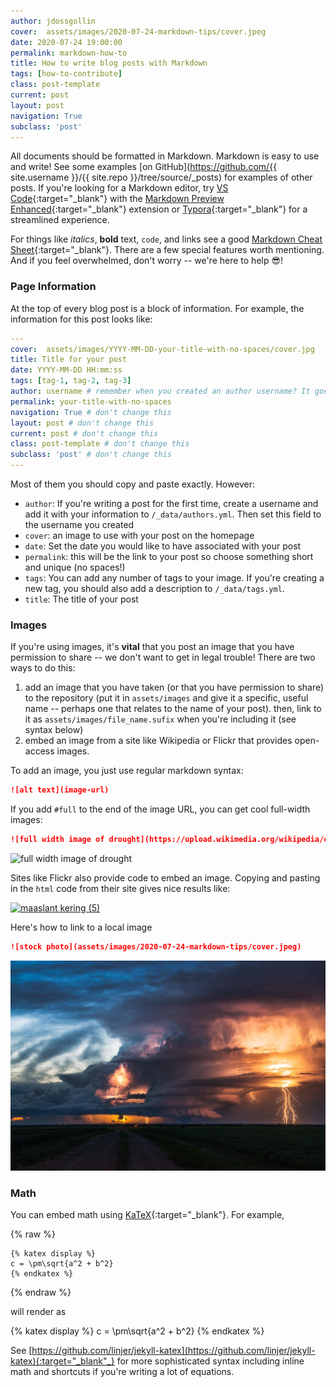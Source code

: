 ```yaml
---
author: jdossgollin
cover:  assets/images/2020-07-24-markdown-tips/cover.jpeg
date: 2020-07-24 19:00:00
permalink: markdown-how-to
title: How to write blog posts with Markdown
tags: [how-to-contribute]
class: post-template
current: post
layout: post
navigation: True
subclass: 'post'
---
```


All documents should be formatted in Markdown.
Markdown is easy to use and write!
See some examples [on GitHub](https://github.com/{{ site.username }}/{{ site.repo }}/tree/source/_posts) for examples of other posts.
If you're looking for a Markdown editor, try [VS Code](https://code.visualstudio.com/){:target="_blank"} with the [Markdown Preview Enhanced](https://marketplace.visualstudio.com/items?itemName=shd101wyy.markdown-preview-enhanced){:target="_blank"} extension or [Typora](https://typora.io/){:target="_blank"} for a streamlined experience.

For things like *italics*, **bold** text, `code`, and links see a good [Markdown Cheat Sheet](https://www.markdownguide.org/cheat-sheet/){:target="_blank"}.
There are a few special features worth mentioning.
And if you feel overwhelmed, don't worry -- we're here to help 😎!

### Page Information

At the top of every blog post is a block of information.
For example, the information for this post looks like:

```yml
---
cover:  assets/images/YYYY-MM-DD-your-title-with-no-spaces/cover.jpg
title: Title for your post
date: YYYY-MM-DD HH:mm:ss
tags: [tag-1, tag-2, tag-3]
author: username # remember when you created an author username? It goes here!
permalink: your-title-with-no-spaces
navigation: True # don't change this
layout: post # don't change this
current: post # don't change this
class: post-template # don't change this
subclass: 'post' # don't change this
---
```

Most of them you should copy and paste exactly.
However:

* `author`: If you're writing a post for the first time, create a username and add it with your information to `/_data/authors.yml`. Then set this field to the username you created
* `cover`: an image to use with your post on the homepage
* `date`: Set the date you would like to have associated with your post
* `permalink`: this will be the link to your post so choose something short and unique (no spaces!)
* `tags`: You can add any number of tags to your image. If you're creating a new tag, you should also add a description to `/_data/tags.yml`.
* `title`: The title of your post

### Images

If you're using images, it's **vital** that you post an image that you have permission to share -- we don't want to get in legal trouble!
There are two ways to do this:

1. add an image that you have taken (or that you have permission to share) to the repository (put it in `assets/images` and give it a specific, useful name -- perhaps one that relates to the name of your post). then, link to it as `assets/images/file_name.sufix` when you're including it (see syntax below)
1. embed an image from a site like Wikipedia or Flickr that provides open-access images.

To add an image, you just use regular markdown syntax:

```markdown
![alt text](image-url)
```

If you add `#full` to the end of the image URL, you can get cool full-width images:

```markdown
![full width image of drought](https://upload.wikimedia.org/wikipedia/commons/4/4e/Drought_in_the_Valley.JPG#full)
```

![full width image of drought](https://upload.wikimedia.org/wikipedia/commons/4/4e/Drought_in_the_Valley.JPG#full)

Sites like Flickr also provide code to embed an image.
Copying and pasting in the `html` code from their site gives nice results like:

<a data-flickr-embed="true" href="https://www.flickr.com/photos/bertknot/8180659592/in/gallery-188632717@N05-72157714493410492/" title="maaslant kering (5)"><img src="https://live.staticflickr.com/8200/8180659592_ec99b73c75.jpg" width="500" height="309" alt="maaslant kering (5)"></a><script async src="//embedr.flickr.com/assets/client-code.js" charset="utf-8"></script>

Here's how to link to a local image

```markdown
![stock photo](assets/images/2020-07-24-markdown-tips/cover.jpeg)
```

![stock photo](assets/images/2020-07-24-markdown-tips/cover.jpeg)

### Math

You can embed math using [KaTeX](https://katex.org/){:target="_blank"}.
For example,

{% raw %}
```jekyll
{% katex display %}
c = \pm\sqrt{a^2 + b^2}
{% endkatex %}
```
{% endraw %}

will render as

{% katex display %}
c = \pm\sqrt{a^2 + b^2}
{% endkatex %}

See [https://github.com/linjer/jekyll-katex](https://github.com/linjer/jekyll-katex){:target="_blank"_} for more sophisticated syntax including inline math and shortcuts if you're writing a lot of equations.
